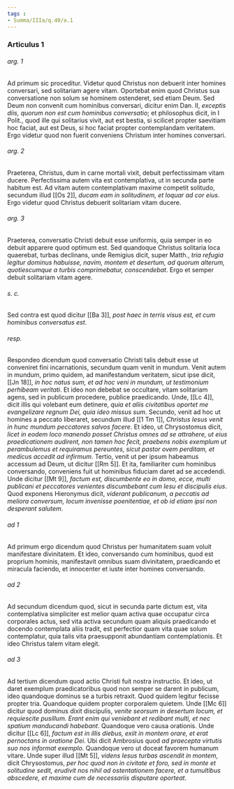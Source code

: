 ```yaml
---
tags : 
- Summa/IIIa/q.40/a.1
---
```


### Articulus 1

###### arg. 1
Ad primum sic proceditur. Videtur quod Christus non debuerit inter homines conversari, sed solitariam agere vitam. Oportebat enim quod Christus sua conversatione non solum se hominem ostenderet, sed etiam Deum. Sed Deum non convenit cum hominibus conversari, dicitur enim Dan. II, *exceptis diis, quorum non est cum hominibus conversatio*; et philosophus dicit, in I Polit., quod ille qui solitarius vivit, aut est bestia, si scilicet propter saevitiam hoc faciat, aut est Deus, si hoc faciat propter contemplandam veritatem. Ergo videtur quod non fuerit conveniens Christum inter homines conversari.

###### arg. 2
Praeterea, Christus, dum in carne mortali vixit, debuit perfectissimam vitam ducere. Perfectissima autem vita est contemplativa, ut in secunda parte habitum est. Ad vitam autem contemplativam maxime competit solitudo, secundum illud [[Os 2]], *ducam eam in solitudinem, et loquar ad cor eius*. Ergo videtur quod Christus debuerit solitariam vitam ducere.

###### arg. 3
Praeterea, conversatio Christi debuit esse uniformis, quia semper in eo debuit apparere quod optimum est. Sed quandoque Christus solitaria loca quaerebat, turbas declinans, unde Remigius dicit, super Matth., *tria refugia legitur dominus habuisse, navim, montem et desertum, ad quorum alterum, quotiescumque a turbis comprimebatur, conscendebat*. Ergo et semper debuit solitariam vitam agere.

###### s. c.
Sed contra est quod dicitur [[Ba 3]], *post haec in terris visus est, et cum hominibus conversatus est*.

###### resp.
Respondeo dicendum quod conversatio Christi talis debuit esse ut conveniret fini incarnationis, secundum quam venit in mundum. Venit autem in mundum, primo quidem, ad manifestandum veritatem, sicut ipse dicit, [[Jn 18]], *in hoc natus sum, et ad hoc veni in mundum, ut testimonium perhibeam veritati*. Et ideo non debebat se occultare, vitam solitariam agens, sed in publicum procedere, publice praedicando. Unde, [[Lc 4]], dicit illis qui volebant eum detinere, *quia et aliis civitatibus oportet me evangelizare regnum Dei, quia ideo missus sum*. Secundo, venit ad hoc ut homines a peccato liberaret, secundum illud [[1 Tm 1]], *Christus Iesus venit in hunc mundum peccatores salvos facere*. Et ideo, ut Chrysostomus dicit, *licet in eodem loco manendo posset Christus omnes ad se attrahere, ut eius praedicationem audirent, non tamen hoc fecit, praebens nobis exemplum ut perambulemus et requiramus pereuntes, sicut pastor ovem perditam, et medicus accedit ad infirmum*. Tertio, venit ut per ipsum habeamus accessum ad Deum, ut dicitur [[Rm 5]]. Et ita, familiariter cum hominibus conversando, conveniens fuit ut hominibus fiduciam daret ad se accedendi. Unde dicitur [[Mt 9]], *factum est, discumbente eo in domo, ecce, multi publicani et peccatores venientes discumbebant cum Iesu et discipulis eius*. Quod exponens Hieronymus dicit, *viderant publicanum, a peccatis ad meliora conversum, locum invenisse poenitentiae, et ob id etiam ipsi non desperant salutem*.

###### ad 1
Ad primum ergo dicendum quod Christus per humanitatem suam voluit manifestare divinitatem. Et ideo, conversando cum hominibus, quod est proprium hominis, manifestavit omnibus suam divinitatem, praedicando et miracula faciendo, et innocenter et iuste inter homines conversando.

###### ad 2
Ad secundum dicendum quod, sicut in secunda parte dictum est, vita contemplativa simpliciter est melior quam activa quae occupatur circa corporales actus, sed vita activa secundum quam aliquis praedicando et docendo contemplata aliis tradit, est perfectior quam vita quae solum contemplatur, quia talis vita praesupponit abundantiam contemplationis. Et ideo Christus talem vitam elegit.

###### ad 3
Ad tertium dicendum quod actio Christi fuit nostra instructio. Et ideo, ut daret exemplum praedicatoribus quod non semper se darent in publicum, ideo quandoque dominus se a turbis retraxit. Quod quidem legitur fecisse propter tria. Quandoque quidem propter corporalem quietem. Unde [[Mc 6]] dicitur quod dominus dixit discipulis, *venite seorsum in desertum locum, et requiescite pusillum. Erant enim qui veniebant et redibant multi, et nec spatium manducandi habebant*. Quandoque vero causa orationis. Unde dicitur [[Lc 6]], *factum est in illis diebus, exiit in montem orare, et erat pernoctans in oratione Dei*. Ubi dicit Ambrosius quod *ad praecepta virtutis suo nos informat exemplo*. Quandoque vero ut doceat favorem humanum vitare. Unde super illud [[Mt 5]], *videns Iesus turbas ascendit in montem*, dicit Chrysostomus, *per hoc quod non in civitate et foro, sed in monte et solitudine sedit, erudivit nos nihil ad ostentationem facere, et a tumultibus abscedere, et maxime cum de necessariis disputare oporteat*.

